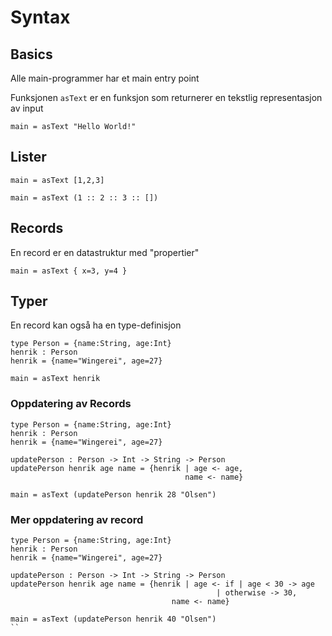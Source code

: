 # Syntax

## Basics
Alle main-programmer har et main entry point

Funksjonen ```asText``` er en funksjon som returnerer en tekstlig representasjon av input

```
main = asText "Hello World!"
```

## Lister
```
main = asText [1,2,3]
```

```
main = asText (1 :: 2 :: 3 :: [])
```

## Records
En record er en datastruktur med "propertier"

```
main = asText { x=3, y=4 }
```

## Typer
En record kan også ha en type-definisjon
```
type Person = {name:String, age:Int}
henrik : Person
henrik = {name="Wingerei", age=27}

main = asText henrik
```


### Oppdatering av Records

```
type Person = {name:String, age:Int}
henrik : Person
henrik = {name="Wingerei", age=27}

updatePerson : Person -> Int -> String -> Person
updatePerson henrik age name = {henrik | age <- age,
                                       name <- name}

main = asText (updatePerson henrik 28 "Olsen")
```

### Mer oppdatering av record
```
type Person = {name:String, age:Int}
henrik : Person
henrik = {name="Wingerei", age=27}

updatePerson : Person -> Int -> String -> Person
updatePerson henrik age name = {henrik | age <- if | age < 30 -> age
                                              | otherwise -> 30,
                                    name <- name}

main = asText (updatePerson henrik 40 "Olsen")
``
